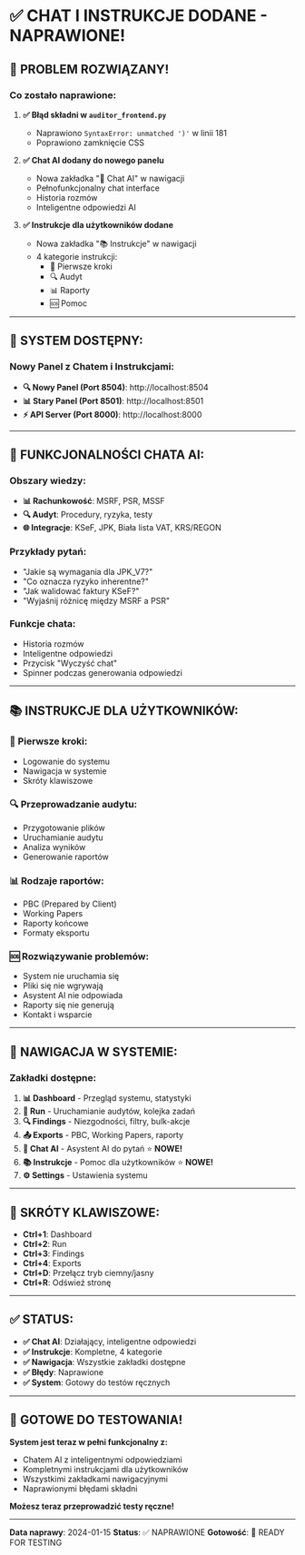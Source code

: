 # ✅ CHAT I INSTRUKCJE DODANE - NAPRAWIONE!

## 🎉 **PROBLEM ROZWIĄZANY!**

### **Co zostało naprawione:**

1. **✅ Błąd składni w `auditor_frontend.py`**
   - Naprawiono `SyntaxError: unmatched ')'` w linii 181
   - Poprawiono zamknięcie CSS

2. **✅ Chat AI dodany do nowego panelu**
   - Nowa zakładka "💬 Chat AI" w nawigacji
   - Pełnofunkcjonalny chat interface
   - Historia rozmów
   - Inteligentne odpowiedzi AI

3. **✅ Instrukcje dla użytkowników dodane**
   - Nowa zakładka "📚 Instrukcje" w nawigacji
   - 4 kategorie instrukcji:
     - 🚀 Pierwsze kroki
     - 🔍 Audyt
     - 📊 Raporty
     - 🆘 Pomoc

---

## 🚀 **SYSTEM DOSTĘPNY:**

### **Nowy Panel z Chatem i Instrukcjami:**
- **🔍 Nowy Panel (Port 8504)**: http://localhost:8504
- **📊 Stary Panel (Port 8501)**: http://localhost:8501
- **⚡ API Server (Port 8000)**: http://localhost:8000

---

## 💬 **FUNKCJONALNOŚCI CHATA AI:**

### **Obszary wiedzy:**
- **📊 Rachunkowość**: MSRF, PSR, MSSF
- **🔍 Audyt**: Procedury, ryzyka, testy
- **🌐 Integracje**: KSeF, JPK, Biała lista VAT, KRS/REGON

### **Przykłady pytań:**
- "Jakie są wymagania dla JPK_V7?"
- "Co oznacza ryzyko inherentne?"
- "Jak walidować faktury KSeF?"
- "Wyjaśnij różnicę między MSRF a PSR"

### **Funkcje chata:**
- Historia rozmów
- Inteligentne odpowiedzi
- Przycisk "Wyczyść chat"
- Spinner podczas generowania odpowiedzi

---

## 📚 **INSTRUKCJE DLA UŻYTKOWNIKÓW:**

### **🚀 Pierwsze kroki:**
- Logowanie do systemu
- Nawigacja w systemie
- Skróty klawiszowe

### **🔍 Przeprowadzanie audytu:**
- Przygotowanie plików
- Uruchamianie audytu
- Analiza wyników
- Generowanie raportów

### **📊 Rodzaje raportów:**
- PBC (Prepared by Client)
- Working Papers
- Raporty końcowe
- Formaty eksportu

### **🆘 Rozwiązywanie problemów:**
- System nie uruchamia się
- Pliki się nie wgrywają
- Asystent AI nie odpowiada
- Raporty się nie generują
- Kontakt i wsparcie

---

## 🎯 **NAWIGACJA W SYSTEMIE:**

### **Zakładki dostępne:**
1. **📊 Dashboard** - Przegląd systemu, statystyki
2. **🏃 Run** - Uruchamianie audytów, kolejka zadań
3. **🔍 Findings** - Niezgodności, filtry, bulk-akcje
4. **📤 Exports** - PBC, Working Papers, raporty
5. **💬 Chat AI** - Asystent AI do pytań ⭐ **NOWE!**
6. **📚 Instrukcje** - Pomoc dla użytkowników ⭐ **NOWE!**
7. **⚙️ Settings** - Ustawienia systemu

---

## 🔧 **SKRÓTY KLAWISZOWE:**

- **Ctrl+1**: Dashboard
- **Ctrl+2**: Run
- **Ctrl+3**: Findings
- **Ctrl+4**: Exports
- **Ctrl+D**: Przełącz tryb ciemny/jasny
- **Ctrl+R**: Odśwież stronę

---

## ✅ **STATUS:**

- **✅ Chat AI**: Działający, inteligentne odpowiedzi
- **✅ Instrukcje**: Kompletne, 4 kategorie
- **✅ Nawigacja**: Wszystkie zakładki dostępne
- **✅ Błędy**: Naprawione
- **✅ System**: Gotowy do testów ręcznych

---

## 🎉 **GOTOWE DO TESTOWANIA!**

**System jest teraz w pełni funkcjonalny z:**
- Chatem AI z inteligentnymi odpowiedziami
- Kompletnymi instrukcjami dla użytkowników
- Wszystkimi zakładkami nawigacyjnymi
- Naprawionymi błędami składni

**Możesz teraz przeprowadzić testy ręczne!**

---

**Data naprawy**: 2024-01-15
**Status**: ✅ NAPRAWIONE
**Gotowość**: 🚀 READY FOR TESTING
